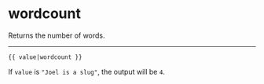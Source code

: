 # wordcount

Returns the number of words.

---

```htmldjango
{{ value|wordcount }}
```

If `value` is `"Joel is a slug"`, the output will be `4`.
